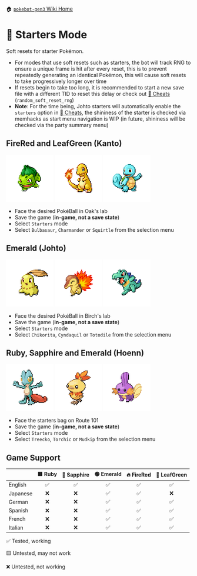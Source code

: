 🏠 [`pokebot-gen3` Wiki Home](../Readme.md)

# 💼 Starters Mode

Soft resets for starter Pokémon.

- For modes that use soft resets such as starters, the bot will track RNG to ensure a unique frame is hit after every reset, this is to prevent repeatedly generating an identical Pokémon, this will cause soft resets to take progressively longer over time
- If resets begin to take too long, it is recommended to start a new save file with a different TID to reset this delay or check out [💎 Cheats](Configuration%20-%20Cheats.md) (`random_soft_reset_rng`)
- **Note**: For the time being, Johto starters will automatically enable the `starters` option in [💎 Cheats](Configuration%20-%20Cheats.md), the shininess of the starter is checked via memhacks as start menu navigation is WIP (in future, shininess will be checked via the party summary menu)

## FireRed and LeafGreen (Kanto)
![](../../modules/web/static/sprites/pokemon/shiny/Bulbasaur.png)
![](../../modules/web/static/sprites/pokemon/shiny/Charmander.png)
![](../../modules/web/static/sprites/pokemon/shiny/Squirtle.png)

- Face the desired PokéBall in Oak's lab
- Save the game (**in-game, not a save state**)
- Select `Starters` mode
- Select `Bulbasaur`, `Charmander` or `Squirtle` from the selection menu

## Emerald (Johto)
![](../../modules/web/static/sprites/pokemon/shiny/Chikorita.png)
![](../../modules/web/static/sprites/pokemon/shiny/Cyndaquil.png)
![](../../modules/web/static/sprites/pokemon/shiny/Totodile.png)

- Face the desired PokéBall in Birch's lab
- Save the game (**in-game, not a save state**)
- Select `Starters` mode
- Select `Chikorita`, `Cyndaquil` or `Totodile` from the selection menu

## Ruby, Sapphire and Emerald (Hoenn)
![](../../modules/web/static/sprites/pokemon/shiny/Treecko.png)
![](../../modules/web/static/sprites/pokemon/shiny/Torchic.png)
![](../../modules/web/static/sprites/pokemon/shiny/Mudkip.png)

- Face the starters bag on Route 101
- Save the game (**in-game, not a save state**)
- Select `Starters` mode
- Select `Treecko`, `Torchic` or `Mudkip` from the selection menu

## Game Support
|          | 🟥 Ruby | 🔷 Sapphire | 🟢 Emerald | 🔥 FireRed | 🌿 LeafGreen |
|:---------|:-------:|:-----------:|:----------:|:----------:|:------------:|
| English  |    ✅    |      ✅      |     ✅      |     ✅      |      ✅       |
| Japanese |    ❌    |      ❌      |     ✅      |     ✅      |      ❌       |
| German   |    ❌    |      ❌      |     ✅      |     ✅      |      ✅       |
| Spanish  |    ❌    |      ❌      |     ✅      |     ✅      |      ✅       |
| French   |    ❌    |      ❌      |     ✅      |     ✅      |      ✅       |
| Italian  |    ❌    |      ❌      |     ✅      |     ✅      |      ✅       |

✅ Tested, working

🟨 Untested, may not work

❌ Untested, not working